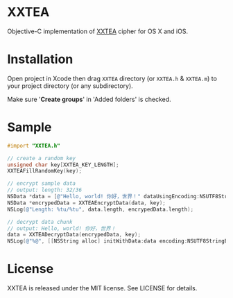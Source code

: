 # XXTEA
Objective-C implementation of [XXTEA][wikipedia/xxtea] cipher for OS X and iOS.

[wikipedia/xxtea]: http://en.wikipedia.org/wiki/XXTEA

# Installation

Open project in Xcode then drag `XXTEA` directory (or `XXTEA.h` & `XXTEA.m`)
to your project directory (or any subdirectory).

Make sure '**Create groups**' in 'Added folders' is checked.

# Sample

```objective-c
#import "XXTEA.h"

// create a random key
unsigned char key[XXTEA_KEY_LENGTH];
XXTEAFillRandomKey(key);

// encrypt sample data
// output: length: 32/36
NSData *data = [@"Hello, world! 你好，世界！" dataUsingEncoding:NSUTF8StringEncoding];
NSData *encrypedData = XXTEAEncryptData(data, key);
NSLog(@"Length: %tu/%tu", data.length, encrypedData.length);

// decrypt data chunk
// output: Hello, world! 你好，世界！
data = XXTEADecryptData(encrypedData, key);
NSLog(@"%@", [[NSString alloc] initWithData:data encoding:NSUTF8StringEncoding]);
```


# License
XXTEA is released under the MIT license. See LICENSE for details.
